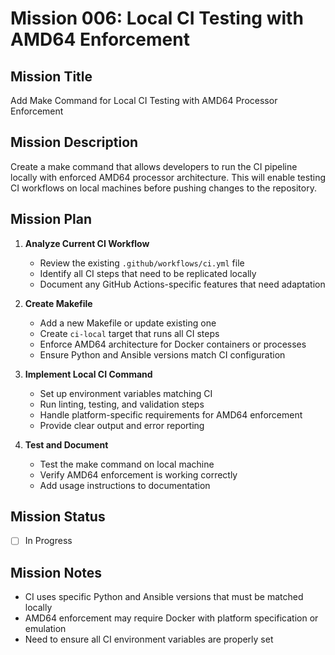 # Mission 006: Local CI Testing with AMD64 Enforcement

## Mission Title
Add Make Command for Local CI Testing with AMD64 Processor Enforcement

## Mission Description
Create a make command that allows developers to run the CI pipeline locally with enforced AMD64 processor architecture. This will enable testing CI workflows on local machines before pushing changes to the repository.

## Mission Plan

1. **Analyze Current CI Workflow**
   - Review the existing `.github/workflows/ci.yml` file
   - Identify all CI steps that need to be replicated locally
   - Document any GitHub Actions-specific features that need adaptation

2. **Create Makefile**
   - Add a new Makefile or update existing one
   - Create `ci-local` target that runs all CI steps
   - Enforce AMD64 architecture for Docker containers or processes
   - Ensure Python and Ansible versions match CI configuration

3. **Implement Local CI Command**
   - Set up environment variables matching CI
   - Run linting, testing, and validation steps
   - Handle platform-specific requirements for AMD64 enforcement
   - Provide clear output and error reporting

4. **Test and Document**
   - Test the make command on local machine
   - Verify AMD64 enforcement is working correctly
   - Add usage instructions to documentation

## Mission Status
- [ ] In Progress

## Mission Notes
- CI uses specific Python and Ansible versions that must be matched locally
- AMD64 enforcement may require Docker with platform specification or emulation
- Need to ensure all CI environment variables are properly set
